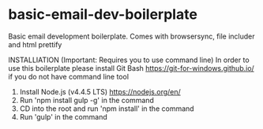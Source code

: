# basic-email-dev-boilerplate
Basic email development boilerplate. Comes with browsersync, file includer and html prettify

INSTALLIATION (Important: Requires you to use command line)
In order to use this boilerplate please install Git Bash https://git-for-windows.github.io/ if you do not have command line tool


1. Install Node.js (v4.4.5 LTS) https://nodejs.org/en/
2. Run 'npm install gulp -g' in the command
3. CD into the root and run 'npm install' in the command
4. Run 'gulp' in the command
